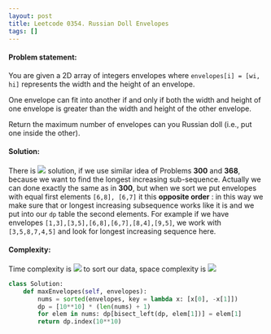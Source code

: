 ```yaml
---
layout: post
title: Leetcode 0354. Russian Doll Envelopes
tags: []
---
```


#### Problem statement:

You are given a 2D array of integers envelopes where `envelopes[i] = [wi, hi]` represents the width and the height of an envelope.

One envelope can fit into another if and only if both the width and height of one envelope is greater than the width and height of the other envelope.

Return the maximum number of envelopes can you Russian doll (i.e., put one inside the other).

#### Solution:

There is <img src="https://render.githubusercontent.com/render/math?math={O(n^2)}"> solution, if we use similar idea of Problems **300** and **368**, because we want to find the longest increasing sub-sequence. Actually we can done exactly the same as in **300**,
 but when we sort we put envelopes with equal first elements `[6,8], [6,7]` it this **opposite order** 
: in this way we make sure that or longest increasing subsequence works like it is 
and we put into our `dp` table the second elements. For example if we have envelopes 
`[1,3],[3,5],[6,8],[6,7],[8,4],[9,5]`, we work with `[3,5,8,7,4,5]` and look for longest increasing 
sequence here.

#### Complexity:
Time complexity is <img src="https://render.githubusercontent.com/render/math?math={O(n\log n)}">
 to sort our data, space complexity is
<img src="https://render.githubusercontent.com/render/math?math={O(n)}">

```python
class Solution:
    def maxEnvelopes(self, envelopes):
        nums = sorted(envelopes, key = lambda x: [x[0], -x[1]])    
        dp = [10**10] * (len(nums) + 1)
        for elem in nums: dp[bisect_left(dp, elem[1])] = elem[1]  
        return dp.index(10**10)
```
